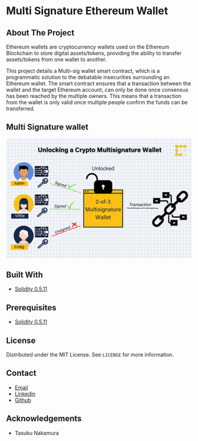 # Multi Signature Ethereum Wallet

## About The Project

Ethereum wallets are cryptocurrency wallets used on the Ethereum Blockchain to store digital assets/tokens, providing
the ability to transfer assets/tokens from one wallet to another.

This project details a Multi-sig wallet smart contract, which is a programmatic solution to the debatable insecurities
surrounding an Ethereum wallet. The smart contract ensures that a transaction between the wallet and the target
Ethereum account, can only be done once consensus has been reached by the multiple owners. This means that a
transaction from the wallet is only valid once multiple people confirm the funds can be transferred.

## Multi Signature wallet
![Multi signature Ethereum wallet](img/mulit-sig-workflow.png)


## Built With

* [Solidity 0.5.11](https://docs.soliditylang.org/en/v0.5.11/)


## Prerequisites

* [Solidity 0.5.11](https://docs.soliditylang.org/en/v0.5.11/)


## License

Distributed under the MIT License. See `LICENSE` for more information.


## Contact

- [Email](mailto:aymerjames@gmail.com)
- [Linkedin](https://uk.linkedin.com/in/jamesaymer)
- [Github](https://github.com/JaymoAymer)


## Acknowledgements

* Tasuku Nakamura

